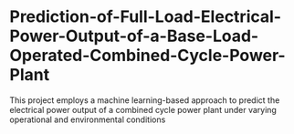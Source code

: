 # Prediction-of-Full-Load-Electrical-Power-Output-of-a-Base-Load-Operated-Combined-Cycle-Power-Plant
This project employs a machine learning-based approach to predict the electrical power output of a combined cycle power plant under varying operational and environmental conditions
